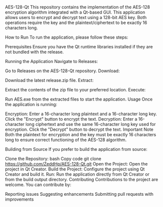 AES-128-Qt
This repository contains the implementation of the AES-128 encryption algorithm integrated with a Qt-based GUI. This application allows users to encrypt and decrypt text using a 128-bit AES key. Both operations require the key and the plaintext/ciphertext to be exactly 16 characters long.

How to Run
To run the application, please follow these steps:

Prerequisites
Ensure you have the Qt runtime libraries installed if they are not bundled with the release.

Running the Application
Navigate to Releases:

Go to Releases on the AES-128-Qt repository.
Download:

Download the latest release.zip file.
Extract:

Extract the contents of the zip file to your preferred location.
Execute:

Run AES.exe from the extracted files to start the application.
Usage
Once the application is running:

Encryption: Enter a 16-character long plaintext and a 16-character long key. Click the "Encrypt" button to encrypt the text.
Decryption: Enter a 16-character long ciphertext and use the same 16-character long key used for encryption. Click the "Decrypt" button to decrypt the text.
Important Note
Both the plaintext for encryption and the key must be exactly 16 characters long to ensure correct functioning of the AES-128 algorithm.

Building from Source
If you prefer to build the application from source:

Clone the Repository:
bash
Copy code
git clone https://github.com/ZeddHp/AES-128-Qt.git
Open the Project:
Open the project in Qt Creator.
Build the Project:
Configure the project using Qt Creator and build it.
Run:
Run the application directly from Qt Creator or from the build output directory.
Contributing
Contributions to the project are welcome. You can contribute by:

Reporting issues
Suggesting enhancements
Submitting pull requests with improvements

